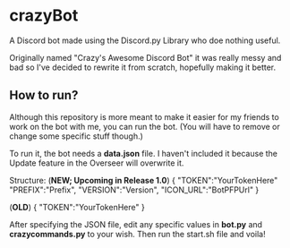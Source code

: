 # crazyBot

A Discord bot made using the Discord.py Library who doe nothing useful.

Originally named "Crazy's Awesome Discord Bot" it was really messy and bad so I've decided to rewrite it from scratch, hopefully making it better.

## How to run?
Although this repository is more meant to make it easier for my friends to work on the bot with me, you can run the bot. (You will have to remove or change some specific stuff though.)

To run it, the bot needs a **data.json** file. 
I haven't included it because the Update feature in the Overseer will overwrite it.

Structure:
(**NEW; Upcoming in Release 1.0**)
  {
    "TOKEN":"YourTokenHere"
    "PREFIX":"Prefix",
    "VERSION":"Version",
    "ICON_URL":"BotPFPUrl"
  }
  
(**OLD**)
  {
    "TOKEN":"YourTokenHere"
  }
  
After specifying the JSON file, edit any specific values in **bot.py** and **crazycommands.py** to your wish.
Then run the start.sh file and voila!
